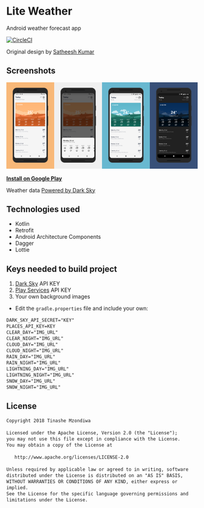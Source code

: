 # Lite Weather 
Android weather forecast app

[![CircleCI](https://circleci.com/gh/TinasheMzondiwa/WeatherApp/tree/master.svg?style=shield)](https://circleci.com/gh/TinasheMzondiwa/WeatherApp/tree/master)

Original design by [Satheesh Kumar](https://www.uplabs.com/posts/weather-app-845554cf-c0e9-4819-b338-055020ad2acb)

## Screenshots 
<img src="art/1.png" width="25%" /><img src="art/2.png" width="25%" /><img src="art/3.png" width="25%" /><img src="art/4.png" width="25%" />

**[Install on Google Play](https://play.google.com/store/apps/details?id=com.tinashe.weather)**




Weather data [Powered by Dark Sky](https://darksky.net)

## Technologies used
* Kotlin
* Retrofit
* Android Architecture Components 
* Dagger
* Lottie

## Keys needed to build project
1. [Dark Sky](https://darksky.net) API KEY
2. [Play Services](https://developers.google.com/places/android-sdk/) API KEY
3. Your own background images
* Edit the `gradle.properties` file and include your own:
```
DARK_SKY_API_SECRET="KEY"
PLACES_API_KEY=KEY
CLEAR_DAY="IMG_URL"
CLEAR_NIGHT="IMG_URL"
CLOUD_DAY="IMG_URL"
CLOUD_NIGHT="IMG_URL"
RAIN_DAY="IMG_URL"
RAIN_NIGHT="IMG_URL"
LIGHTNING_DAY="IMG_URL"
LIGHTNING_NIGHT="IMG_URL"
SNOW_DAY="IMG_URL"
SNOW_NIGHT="IMG_URL"
```


## License

    Copyright 2018 Tinashe Mzondiwa

    Licensed under the Apache License, Version 2.0 (the "License");
    you may not use this file except in compliance with the License.
    You may obtain a copy of the License at

       http://www.apache.org/licenses/LICENSE-2.0

    Unless required by applicable law or agreed to in writing, software
    distributed under the License is distributed on an "AS IS" BASIS,
    WITHOUT WARRANTIES OR CONDITIONS OF ANY KIND, either express or implied.
    See the License for the specific language governing permissions and
    limitations under the License.
